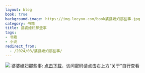 ```yaml
---
layout: blog
book: true
background-image: https://img.locyoo.com/book婆婆媳妇那些事.jpg
category: 书籍
title: 婆婆媳妇那些事
tags:
- 书籍
- 小说
redirect_from:
  - /2024/03/婆婆媳妇那些事/
---
```

![](https://img.locyoo.com/book婆婆媳妇那些事.jpg)
婆婆媳妇那些事: <a name = "ref1" href="https://url18.ctfile.com/f/50983618-1439916172-0a504c?p=3619">点击下载</a>，访问密码请点击右上方“关于”自行查看